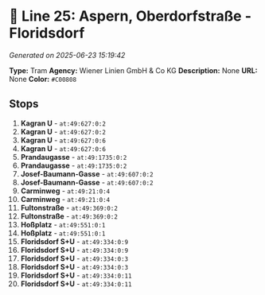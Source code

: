 # 🚊 Line 25: Aspern, Oberdorfstraße - Floridsdorf

*Generated on 2025-06-23 15:19:42*

**Type:** Tram
**Agency:** Wiener Linien GmbH & Co KG
**Description:** None
**URL:** None
**Color:** `#C00808`

## Stops

1. **Kagran U** - `at:49:627:0:2`
2. **Kagran U** - `at:49:627:0:2`
3. **Kagran U** - `at:49:627:0:6`
4. **Kagran U** - `at:49:627:0:6`
5. **Prandaugasse** - `at:49:1735:0:2`
6. **Prandaugasse** - `at:49:1735:0:2`
7. **Josef-Baumann-Gasse** - `at:49:607:0:2`
8. **Josef-Baumann-Gasse** - `at:49:607:0:2`
9. **Carminweg** - `at:49:21:0:4`
10. **Carminweg** - `at:49:21:0:4`
11. **Fultonstraße** - `at:49:369:0:2`
12. **Fultonstraße** - `at:49:369:0:2`
13. **Hoßplatz** - `at:49:551:0:1`
14. **Hoßplatz** - `at:49:551:0:1`
15. **Floridsdorf S+U** - `at:49:334:0:9`
16. **Floridsdorf S+U** - `at:49:334:0:9`
17. **Floridsdorf S+U** - `at:49:334:0:3`
18. **Floridsdorf S+U** - `at:49:334:0:3`
19. **Floridsdorf S+U** - `at:49:334:0:11`
20. **Floridsdorf S+U** - `at:49:334:0:11`